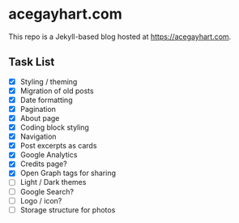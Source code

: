 # acegayhart.com

This repo is a Jekyll-based blog hosted at <https://acegayhart.com>.

## Task List

- [X] Styling / theming
- [X] Migration of old posts
- [X] Date formatting
- [X] Pagination
- [X] About page
- [X] Coding block styling
- [X] Navigation
- [X] Post excerpts as cards
- [X] Google Analytics
- [X] Credits page?
- [X] Open Graph tags for sharing
- [ ] Light / Dark themes
- [ ] Google Search?
- [ ] Logo / icon?
- [ ] Storage structure for photos
